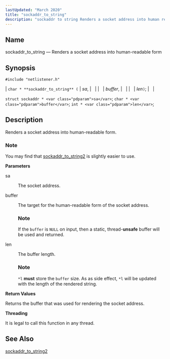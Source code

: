 ```yaml
---
lastUpdated: "March 2020"
title: "sockaddr_to_string"
description: "sockaddr to string Renders a socket address into human readable form char sockaddr to string sa buffer len struct sockaddr sa char buffer int len Renders a socket address into human readable form You may find that sockaddr to string 2 is slightly easier to use sa The socket address..."
---
```


<a name="apis.sockaddr_to_string"></a> 
## Name

sockaddr_to_string — Renders a socket address into human-readable form

## Synopsis

`#include "netlistener.h"`

| `char * **sockaddr_to_string** (` | <var class="pdparam">sa</var>, |   |
|   | <var class="pdparam">buffer</var>, |   |
|   | <var class="pdparam">len</var>`)`; |   |

`struct sockaddr * <var class="pdparam">sa</var>`;
`char * <var class="pdparam">buffer</var>`;
`int * <var class="pdparam">len</var>`;<a name="idp62160160"></a> 
## Description

Renders a socket address into human-readable form.

### Note

You may find that [sockaddr_to_string2](/momentum/3/3-api/apis-sockaddr-to-string-2) is slightly easier to use.

**<a name="idp62162912"></a> Parameters**

<dl class="variablelist">

<dt>sa</dt>

<dd>

The socket address.

</dd>

<dt>buffer</dt>

<dd>

The target for the human-readable form of the socket address.

### Note

If the `buffer` is `NULL` on input, then a static, thread-**unsafe** buffer will be used and returned.

</dd>

<dt>len</dt>

<dd>

The buffer length.

### Note

`*l` **must** store the `buffer` size. As as side effect, `*l` will be updated with the length of the rendered string.

</dd>

</dl>

**<a name="idp62175024"></a> Return Values**

Returns the buffer that was used for rendering the socket address.

**<a name="idp62175984"></a> Threading**

It is legal to call this function in any thread.

<a name="idp62177088"></a> 
## See Also

[sockaddr_to_string2](/momentum/3/3-api/apis-sockaddr-to-string-2)
